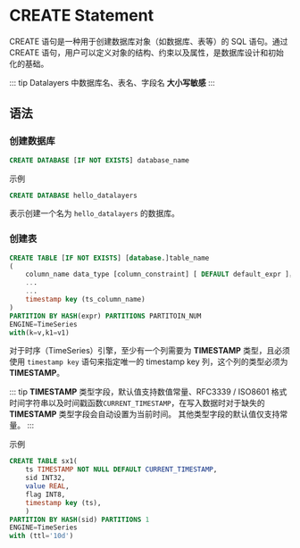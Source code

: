 
# CREATE Statement

CREATE 语句是一种用于创建数据库对象（如数据库、表等）的 SQL 语句。通过 CREATE 语句，用户可以定义对象的结构、约束以及属性，是数据库设计和初始化的基础。

::: tip
Datalayers 中数据库名、表名、字段名 **大小写敏感**
:::

## 语法

### 创建数据库

```SQL
CREATE DATABASE [IF NOT EXISTS] database_name
```

示例

```SQL
CREATE DATABASE hello_datalayers
```

表示创建一个名为 `hello_datalayers` 的数据库。


### 创建表

```SQL
CREATE TABLE [IF NOT EXISTS] [database.]table_name 
(
    column_name data_type [column_constraint] [ DEFAULT default_expr ]，
    ...
    ...
    timestamp key (ts_column_name)
)
PARTITION BY HASH(expr) PARTITIONS PARTITOIN_NUM
ENGINE=TimeSeries
with(k=v,k1=v1)
```

对于时序（TimeSeries）引擎，至少有一个列需要为 **TIMESTAMP** 类型，且必须使用 `timestamp key` 语句来指定唯一的 timestamp key 列，这个列的类型必须为 **TIMESTAMP**。

::: tip
**TIMESTAMP** 类型字段，默认值支持数值常量、RFC3339 / ISO8601 格式时间字符串以及时间戳函数`CURRENT_TIMESTAMP`，在写入数据时对于缺失的 **TIMESTAMP** 类型字段会自动设置为当前时间。
其他类型字段的默认值仅支持常量。
:::  

示例

```SQL
CREATE TABLE sx1(
    ts TIMESTAMP NOT NULL DEFAULT CURRENT_TIMESTAMP,
    sid INT32,
    value REAL,
    flag INT8,
    timestamp key (ts),
    )
PARTITION BY HASH(sid) PARTITIONS 1
ENGINE=TimeSeries
with (ttl='10d')
```

